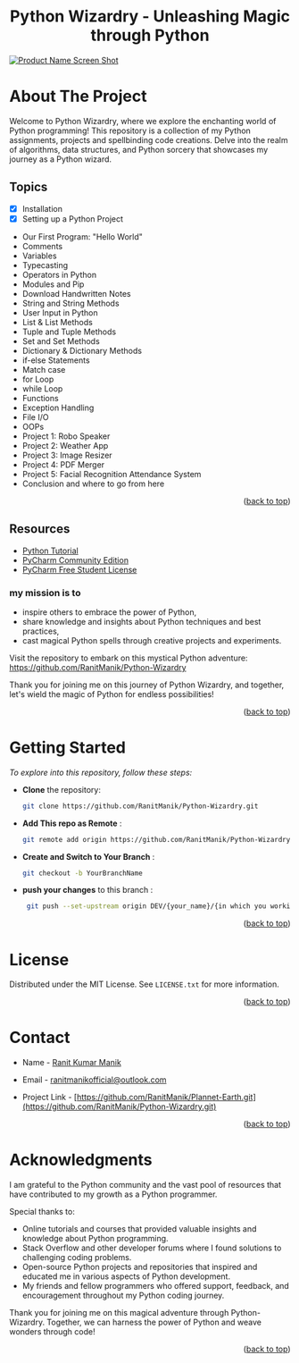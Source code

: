 <a name="readme-top"></a>
<div align="center">
<!--   <a href="https://github.com/RanitManik/Python-Wizardry.git">
    <img src="path_to_your_logo_or_icon.png" alt="Logo" height="300">
  </a> -->
<h1> Python Wizardry - Unleashing Magic through Python
</h1>
<!-- <a href="https://github.com/YourUsername/Python-Wizardry">Visit the Repository »</a>
<br>
<br> -->
<!-- <a href="https://github.com/YourUsername/Python-Wizardry/">View Demo</a>
·
<a href="https://github.com/YourUsername/Python-Wizardry/issues">Report Bug</a>
·
<a href="https://github.com/YourUsername/Python-Wizardry/issues">Request Feature</a> -->
  </p>
</div>

[![Product Name Screen Shot][product-screenshot]](https://github.com/RanitManik/Python-Wizardry.git)

# About The Project

Welcome to Python Wizardry, where we explore the enchanting world of Python programming! This repository is a collection
of my Python assignments, projects and spellbinding code creations. Delve into the realm of algorithms, data structures,
and Python sorcery that showcases my journey as a Python wizard.

## Topics

- [x] Installation
- [x] Setting up a Python Project
- Our First Program: "Hello World"
- Comments
- Variables
- Typecasting
- Operators in Python
- Modules and Pip
- Download Handwritten Notes
- String and String Methods
- User Input in Python
- List & List Methods
- Tuple and Tuple Methods
- Set and Set Methods
- Dictionary & Dictionary Methods
- if-else Statements
- Match case
- for Loop
- while Loop
- Functions
- Exception Handling
- File I/O
- OOPs
- Project 1: Robo Speaker
- Project 2: Weather App
- Project 3: Image Resizer
- Project 4: PDF Merger
- Project 5: Facial Recognition Attendance System
- Conclusion and where to go from here
<p align="right">(<a href="#readme-top">back to top</a>)</p>

## Resources

* [Python Tutorial](https://youtu.be/fqF9M92jzUo?si=mKAZ9WnS97VsjvM0)
* [PyCharm Community Edition](https://jb.gg/getPyCharm)
* [PyCharm Free Student License](https://jb.gg/GetStudentLicense)

### my mission is to

- inspire others to embrace the power of Python,
- share knowledge and insights about Python techniques and best practices,
- cast magical Python spells through creative projects and experiments.

Visit the repository to embark on this mystical Python adventure: https://github.com/RanitManik/Python-Wizardry

Thank you for joining me on this journey of Python Wizardry, and together, let's wield the magic of Python for endless
possibilities!
<p align="right">(<a href="#readme-top">back to top</a>)</p>

# Getting Started

_To explore into this repository, follow these steps:_

- **Clone** the repository:

   ```bash
   git clone https://github.com/RanitManik/Python-Wizardry.git

- **Add This repo as Remote**  :

   ```bash
   git remote add origin https://github.com/RanitManik/Python-Wizardry.git

- **Create and Switch to Your Branch** :

   ```bash
   git checkout -b YourBranchName

- **push your changes** to this branch :

   ```bash
    git push --set-upstream origin DEV/{your_name}/{in which you working on}

<p align="right">(<a href="#readme-top">back to top</a>)</p>

# License

Distributed under the MIT License. See `LICENSE.txt` for more information.

<p align="right">(<a href="#readme-top">back to top</a>)</p>

<!-- CONTACT -->

# Contact

- Name - <a href="https://github.com/RanitManik/Python-Wizardry.git">Ranit Kumar Manik</a>

- Email - ranitmanikofficial@outlook.com

- Project Link - [https://github.com/RanitManik/Plannet-Earth.git](https://github.com/RanitManik/Python-Wizardry.git)

<p align="right">(<a href="#readme-top">back to top</a>)</p>

# Acknowledgments

I am grateful to the Python community and the vast pool of resources that have contributed to my growth as a Python
programmer.

Special thanks to:

- Online tutorials and courses that provided valuable insights and knowledge about Python programming.
- Stack Overflow and other developer forums where I found solutions to challenging coding problems.
- Open-source Python projects and repositories that inspired and educated me in various aspects of Python development.
- My friends and fellow programmers who offered support, feedback, and encouragement throughout my Python coding
  journey.

Thank you for joining me on this magical adventure through Python-Wizardry. Together, we can harness the power of Python
and weave wonders through code!

<p align="right">(<a href="#readme-top">back to top</a>)</p>


[product-screenshot]: logo.png
